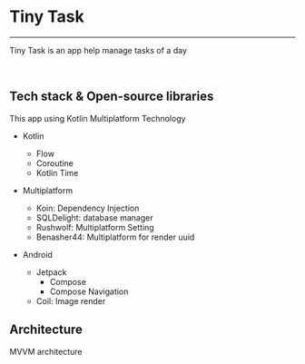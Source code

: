 <h1>Tiny Task</h1>
<hr>

<p>Tiny Task is an app help manage tasks of a day</p>

<section>
<image href="/screenshots/tinytask_1.png"></image>
<image href="/screenshots/tinytask_2.png"></image>
<image href="/screenshots/tinytask_3.png"></image>
</section>

## Tech stack & Open-source libraries

This app using Kotlin Multiplatform Technology

- Kotlin
  - Flow
  - Coroutine
  - Kotlin Time

- Multiplatform
  - Koin: Dependency Injection
  - SQLDelight: database manager
  - Rushwolf: Multiplatform Setting
  - Benasher44: Multiplatform for render uuid
- Android
  - Jetpack
    - Compose
    - Compose Navigation
  - Coil: Image render

## Architecture

MVVM architecture

